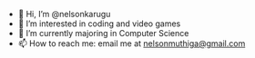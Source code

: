 - 👋 Hi, I’m @nelsonkarugu
- 👀 I’m interested in coding and video games
- 🌱 I’m currently majoring in Computer Science
- 📫 How to reach me: email me at nelsonmuthiga@gmail.com

<!---
nelsonkarugu/nelsonkarugu is a ✨ special ✨ repository because its `README.md` (this file) appears on your GitHub profile.
You can click the Preview link to take a look at your changes.
--->
